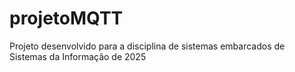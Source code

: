 # projetoMQTT
Projeto desenvolvido para a disciplina de sistemas embarcados de Sistemas da Informação de 2025
